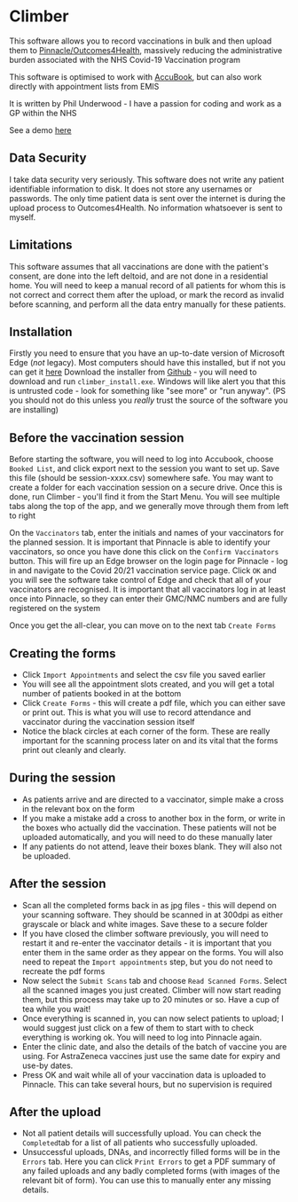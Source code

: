 # Climber
This software allows you to record vaccinations in bulk and then upload them to [Pinnacle/Outcomes4Health](https://outcomes4health.org/o4h/),
massively reducing the administrative burden associated with the NHS Covid-19 Vaccination program

This software is optimised to work with [AccuBook](https://support.accurx.com/en/collections/2671154-accubook-booking-patients-in-for-vaccinations),
but can also work directly with appointment lists from EMIS

It is written by Phil Underwood - I have a passion for coding and work as a GP within the NHS

See a demo [here](https://youtu.be/WSNt-N3F9O4)

## Data Security
I take data security very seriously. This software does not write any patient identifiable information to disk. It does not store any
usernames or passwords. The only time patient data is sent over the internet is during the upload process to Outcomes4Health. No information
whatsoever is sent to myself.

## Limitations
This software assumes that all vaccinations are done with the patient's consent, are done into the left deltoid, and are not done in a residential home. You will need to keep
a manual record of all patients for whom this is not correct and correct them after the upload, or mark the record as invalid before scanning,
and perform all the data entry manually for these patients.

## Installation
Firstly you need to ensure that you have an up-to-date version of Microsoft Edge (*not* legacy). Most computers should have this
installed, but if not you can get it [here](https://www.microsoft.com/en-us/edge)
Download the installer from [Github](https://github.com/furbrain/climber/releases/latest) - you will need to download and run
`climber_install.exe`. Windows will like alert you that this is untrusted code - look for something like "see more" or "run anyway".
(PS you should not do this unless you *really* trust the source of the software you are installing)

## Before the vaccination session
Before starting the software, you will need to log into Accubook, choose `Booked List`, and click export next to the session you want to
set up. Save this file (should be session-xxxx.csv) somewhere safe. You may want to create a folder for each vaccination session on a secure
drive.
Once this is done, run Climber - you'll find it from the Start Menu. You will see multiple tabs along the top of the app, and we generally move through them from
left to right

On the `Vaccinators` tab, enter the initials and names of your vaccinators for the planned session. It is important that Pinnacle is able to identify
your vaccinators, so once you have done this click on the `Confirm Vaccinators` button. This will fire up an Edge browser on the login
page for Pinnacle - log in and navigate to the Covid 20/21 vaccination service page. Click `OK` and you will see the software take control
of Edge and check that all of your vaccinators are recognised. It is important that all vaccinators log in at least once into Pinnacle, so
they can enter their GMC/NMC numbers and are fully registered on the system

Once you get the all-clear, you can move on to the next tab `Create Forms`

## Creating the forms
* Click `Import Appointments` and select the csv file you saved earlier
* You will see all the appointment slots created, and you will get a total number of patients booked in at the bottom
* Click `Create Forms` - this will create a pdf file, which you can either save or print out. This is what you will use to record
  attendance and vaccinator during the vaccination session itself
* Notice the black circles at each corner of the form. These are really important for the scanning process later on and its vital 
  that the forms print out cleanly and clearly.
  
## During the session
* As patients arrive and are directed to a vaccinator, simple make a cross in the relevant box on the form
* If you make a mistake add a cross to another box in the form, or write in the boxes who actually did the vaccination.
  These patients will not be uploaded automatically, and you will need to do these manually later
* If any patients do not attend, leave their boxes blank. They will also not be uploaded.

## After the session
* Scan all the completed forms back in as jpg files - this will depend on your scanning software. They should be scanned in at 300dpi
  as either grayscale or black and white images. Save these to a secure folder
* If you have closed the climber software previously, you will need to restart it and re-enter the vaccinator details - it is important
  that you enter them in the same order as they appear on the forms. You will also need to repeat the `Import appointments` step, but you
  do not need to recreate the pdf forms
* Now select the `Submit Scans` tab and choose `Read Scanned Forms`. Select all the scanned images you just created. Climber will now start
  reading them, but this process may take up to 20 minutes or so. Have a cup of tea while you wait!
* Once everything is scanned in, you can now select patients to upload; I would suggest just click on a few of them to start with to check
  everything is working ok. You will need to log into Pinnacle again. 
* Enter the clinic date, and also the details of the batch of vaccine you are using. For AstraZeneca vaccines just use the same
  date for expiry and use-by dates.
* Press OK and wait while all of your vaccination data is uploaded to Pinnacle. This can take several hours, but no supervision is required

## After the upload
* Not all patient details will successfully upload. You can check the `Completed`tab for a list of all patients who successfully uploaded.
* Unsuccessful uploads, DNAs, and incorrectly filled forms will be in the `Errors` tab. Here you can click `Print Errors` to get a PDF
  summary of any failed uploads and any badly completed forms (with images of the relevant bit of form). You can use this to manually enter
  any missing details.
